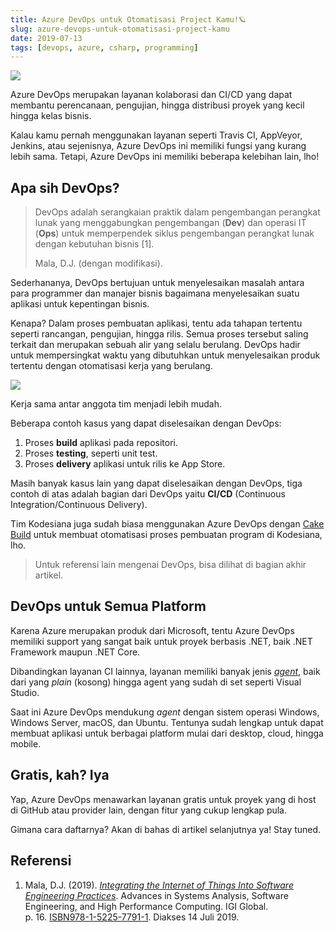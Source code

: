 ```yaml
---
title: Azure DevOps untuk Otomatisasi Project Kamu!🪐
slug: azure-devops-untuk-otomatisasi-project-kamu
date: 2019-07-13
tags: [devops, azure, csharp, programming]
---
```


![](https://source.unsplash.com/36Aai16fubc/1200x657)

Azure DevOps merupakan layanan kolaborasi dan CI/CD yang dapat membantu
perencanaan, pengujian, hingga distribusi proyek yang kecil hingga kelas bisnis.

Kalau kamu pernah menggunakan layanan seperti Travis CI, AppVeyor, Jenkins, atau
sejenisnya, Azure DevOps ini memiliki fungsi yang kurang lebih sama. Tetapi,
Azure DevOps ini memiliki beberapa kelebihan lain, lho!

## Apa sih DevOps?

> DevOps adalah serangkaian praktik dalam pengembangan perangkat lunak yang
> menggabungkan pengembangan (**Dev**) dan operasi IT (**Ops**) untuk
> memperpendek siklus pengembangan perangkat lunak dengan kebutuhan bisnis
> [1].
>
> Mala, D.J. (dengan modifikasi).

Sederhananya, DevOps bertujuan untuk menyelesaikan masalah antara para
programmer dan manajer bisnis bagaimana menyelesaikan suatu aplikasi untuk
kepentingan bisnis.

Kenapa? Dalam proses pembuatan aplikasi, tentu ada tahapan tertentu seperti
rancangan, pengujian, hingga rilis. Semua proses tersebut saling terkait dan
merupakan sebuah alir yang selalu berulang. DevOps hadir untuk mempersingkat
waktu yang dibutuhkan untuk menyelesaikan produk tertentu dengan otomatisasi
kerja yang berulang.

![](https://source.unsplash.com/QckxruozjRg/1200x657)

Kerja sama antar anggota tim menjadi lebih mudah.

Beberapa contoh kasus yang dapat diselesaikan dengan DevOps:

1. Proses **build** aplikasi pada repositori.
2. Proses **testing**, seperti unit test.
3. Proses **delivery** aplikasi untuk rilis ke App Store.

Masih banyak kasus lain yang dapat diselesaikan dengan DevOps, tiga contoh di
atas adalah bagian dari DevOps yaitu **CI/CD** (Continuous
Integration/Continuous Delivery).

Tim Kodesiana juga sudah biasa menggunakan Azure DevOps dengan [Cake
Build](https://kodesiana.com/post/cake-build-script-untuk-build-proyek-net/)
untuk membuat otomatisasi proses pembuatan program di Kodesiana, lho.

> Untuk referensi lain mengenai DevOps, bisa dilihat di bagian akhir artikel.

## DevOps untuk Semua Platform

Karena Azure merupakan produk dari Microsoft, tentu Azure DevOps memiliki
support yang sangat baik untuk proyek berbasis .NET, baik .NET Framework maupun
.NET Core.

Dibandingkan layanan CI lainnya, layanan memiliki banyak jenis
_[agent](https://docs.microsoft.com/en-us/azure/devops/pipelines/agents/hosted?view=azure-devops)_,
baik dari yang _plain_ (kosong) hingga agent yang sudah di set seperti Visual
Studio.

Saat ini Azure DevOps mendukung _agent_ dengan sistem operasi Windows, Windows
Server, macOS, dan Ubuntu. Tentunya sudah lengkap untuk dapat membuat aplikasi
untuk berbagai platform mulai dari desktop, cloud, hingga mobile.

## Gratis, kah? Iya

Yap, Azure DevOps menawarkan layanan gratis untuk proyek yang di host di GitHub
atau provider lain, dengan fitur yang cukup lengkap pula.

Gimana cara daftarnya? Akan di bahas di artikel selanjutnya ya! Stay tuned.

## Referensi

1. Mala, D.J. (2019). [_Integrating the Internet of Things Into Software
   Engineering
   Practices_](https://books.google.co.uk/books?id=GPGCDwAAQBAJ&pg=PA16).
   Advances in Systems Analysis, Software Engineering, and High Performance
   Computing. IGI Global.
   p. 16. [ISBN](https://en.wikipedia.org/wiki/International_Standard_Book_Number)[978-1-5225-7791-1](https://en.wikipedia.org/wiki/Special:BookSources/978-1-5225-7791-1).
   Diakses 14 Juli 2019.
